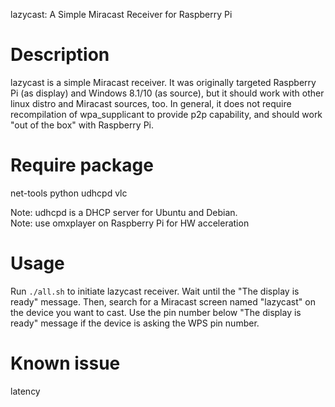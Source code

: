 lazycast: A Simple Miracast Receiver for Raspberry Pi

# Description
lazycast is a simple Miracast receiver. It was originally targeted Raspberry Pi (as display) and Windows 8.1/10 (as source), but it should work with other linux distro and Miracast sources, too. In general, it does not require recompilation of wpa_supplicant to provide p2p capability, and should work "out of the box" with Raspberry Pi.

# Require package
net-tools python udhcpd vlc

Note: udhcpd is a DHCP server for Ubuntu and Debian.  
Note: use omxplayer on Raspberry Pi for HW acceleration  

# Usage

Run `./all.sh` to initiate lazycast receiver. Wait until the "The display is ready" message.
Then, search for a Miracast screen named "lazycast" on the device you want to cast. Use the pin number below "The display is ready" message if the device is asking the WPS pin number.

# Known issue
latency
